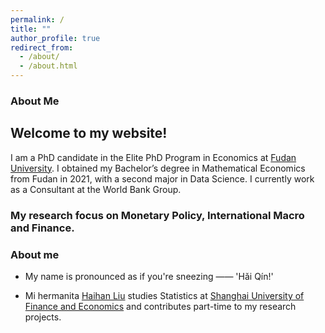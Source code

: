 ```yaml
---
permalink: /
title: ""
author_profile: true
redirect_from: 
  - /about/
  - /about.html
---
```


### About Me

## Welcome to my website!

I am a PhD candidate in the Elite PhD Program in Economics at [Fudan University](https://www.fudan.edu.cn/en/). I obtained my Bachelor’s degree in Mathematical Economics from Fudan in 2021, with a second major in Data Science. I currently work as a Consultant at the World Bank Group.



### My research focus on Monetary Policy, International Macro and Finance.



### About me

- My name is pronounced as if you're sneezing —— 'Hǎi Qín!'

- Mi hermanita [Haihan Liu](https://github.com/GraceHanLiu) studies Statistics at [Shanghai University of Finance and Economics](https://english.sufe.edu.cn/) and contributes part-time to my research projects.

<!-- Whenever you sneeze, you're calling my name <=..=> -->
